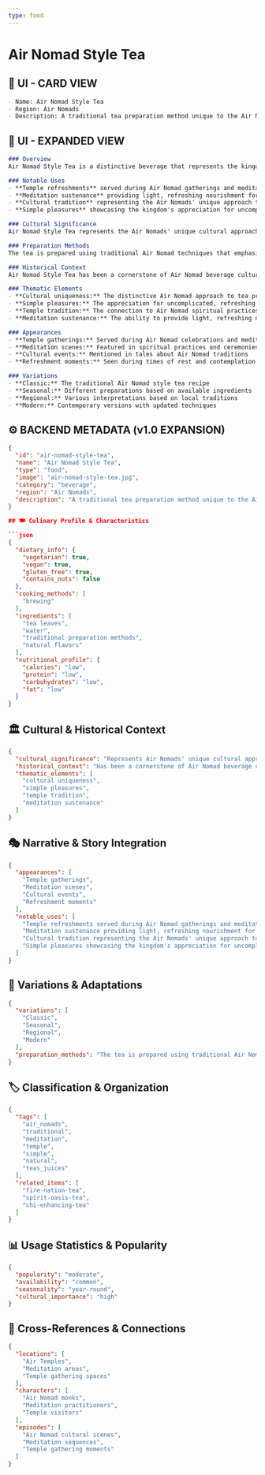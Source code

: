 ```yaml
---
type: food
---
```


# Air Nomad Style Tea

## 🎴 UI - CARD VIEW

```md
- Name: Air Nomad Style Tea
- Region: Air Nomads
- Description: A traditional tea preparation method unique to the Air Nomads, representing their minimal approach to beverage making.
```

## 📖 UI - EXPANDED VIEW

```md
### Overview
Air Nomad Style Tea is a distinctive beverage that represents the kingdom's unique approach to tea preparation and their appreciation for simple, natural flavors. This traditional tea is prepared using methods that are characteristic of Air Nomad culture, creating a beverage that showcases the Air Nomads' characteristic minimal processing and their ability to let natural flavors shine through. The tea embodies the Air Nomads' philosophy of finding balance in simplicity and their tradition of creating drinks that can refresh both body and spirit.

### Notable Uses
- **Temple refreshments** served during Air Nomad gatherings and meditation sessions
- **Meditation sustenance** providing light, refreshing nourishment for spiritual practices
- **Cultural tradition** representing the Air Nomads' unique approach to tea preparation
- **Simple pleasures** showcasing the kingdom's appreciation for uncomplicated joys

### Cultural Significance
Air Nomad Style Tea represents the Air Nomads' unique cultural approach to beverage making and their ability to create satisfying drinks without relying on heavy processing or artificial additives. It embodies the kingdom's philosophy of finding joy in simple things and their tradition of creating drinks that can refresh and nourish. The tea also reflects the Air Nomads' nomadic lifestyle and their ability to adapt to whatever ingredients are available locally.

### Preparation Methods
The tea is prepared using traditional Air Nomad techniques that emphasize minimal processing and natural flavors. The preparation requires careful attention to temperature and timing to ensure the tea achieves the right balance of flavor and aroma. The tea is typically served at a temperature that allows the natural qualities to be fully appreciated.

### Historical Context
Air Nomad Style Tea has been a cornerstone of Air Nomad beverage culture for generations, with preparation techniques passed down through families and temple communities. The tea represents the Air Nomads' long tradition of creating simple, refreshing drinks and their ability to find joy in uncomplicated pleasures.

### Thematic Elements
- **Cultural uniqueness:** The distinctive Air Nomad approach to tea preparation
- **Simple pleasures:** The appreciation for uncomplicated, refreshing drinks
- **Temple tradition:** The connection to Air Nomad spiritual practices
- **Meditation sustenance:** The ability to provide light, refreshing nourishment

### Appearances
- **Temple gatherings:** Served during Air Nomad celebrations and meditation sessions
- **Meditation scenes:** Featured in spiritual practices and ceremonies
- **Cultural events:** Mentioned in tales about Air Nomad traditions
- **Refreshment moments:** Seen during times of rest and contemplation

### Variations
- **Classic:** The traditional Air Nomad style tea recipe
- **Seasonal:** Different preparations based on available ingredients
- **Regional:** Various interpretations based on local traditions
- **Modern:** Contemporary versions with updated techniques
```

## ⚙️ BACKEND METADATA (v1.0 EXPANSION)

```json
{
  "id": "air-nomad-style-tea",
  "name": "Air Nomad Style Tea",
  "type": "food",
  "image": "air-nomad-style-tea.jpg",
  "category": "beverage",
  "region": "Air Nomads",
  "description": "A traditional tea preparation method unique to the Air Nomads, representing their minimal approach to beverage making."
}

## 🍽️ Culinary Profile & Characteristics

```json
{
  "dietary_info": {
    "vegetarian": true,
    "vegan": true,
    "gluten_free": true,
    "contains_nuts": false
  },
  "cooking_methods": [
    "brewing"
  ],
  "ingredients": [
    "tea leaves",
    "water",
    "traditional preparation methods",
    "natural flavors"
  ],
  "nutritional_profile": {
    "calories": "low",
    "protein": "low",
    "carbohydrates": "low",
    "fat": "low"
  }
}
```

## 🏛️ Cultural & Historical Context

```json
{
  "cultural_significance": "Represents Air Nomads' unique cultural approach to beverage making and ability to create satisfying drinks",
  "historical_context": "Has been a cornerstone of Air Nomad beverage culture for generations, with preparation techniques passed down through families and temple communities",
  "thematic_elements": [
    "cultural uniqueness",
    "simple pleasures",
    "temple tradition",
    "meditation sustenance"
  ]
}
```

## 🎭 Narrative & Story Integration

```json
{
  "appearances": [
    "Temple gatherings",
    "Meditation scenes",
    "Cultural events",
    "Refreshment moments"
  ],
  "notable_uses": [
    "Temple refreshments served during Air Nomad gatherings and meditation sessions",
    "Meditation sustenance providing light, refreshing nourishment for spiritual practices",
    "Cultural tradition representing the Air Nomads' unique approach to tea preparation",
    "Simple pleasures showcasing the kingdom's appreciation for uncomplicated joys"
  ]
}
```

## 🔄 Variations & Adaptations

```json
{
  "variations": [
    "Classic",
    "Seasonal",
    "Regional",
    "Modern"
  ],
  "preparation_methods": "The tea is prepared using traditional Air Nomad techniques that emphasize minimal processing and natural flavors. The preparation requires careful attention to temperature and timing to ensure the tea achieves the right balance of flavor and aroma."
}
```

## 🏷️ Classification & Organization

```json
{
  "tags": [
    "air_nomads",
    "traditional",
    "meditation",
    "temple",
    "simple",
    "natural",
    "teas_juices"
  ],
  "related_items": [
    "fire-nation-tea",
    "spirit-oasis-tea",
    "chi-enhancing-tea"
  ]
}
```

## 📊 Usage Statistics & Popularity

```json
{
  "popularity": "moderate",
  "availability": "common",
  "seasonality": "year-round",
  "cultural_importance": "high"
}
```

## 🔗 Cross-References & Connections

```json
{
  "locations": [
    "Air Temples",
    "Meditation areas",
    "Temple gathering spaces"
  ],
  "characters": [
    "Air Nomad monks",
    "Meditation practitioners",
    "Temple visitors"
  ],
  "episodes": [
    "Air Nomad cultural scenes",
    "Meditation sequences",
    "Temple gathering moments"
  ]
}
```
